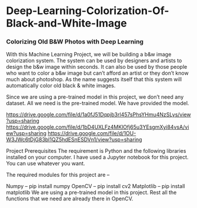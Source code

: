 # Deep-Learning-Colorization-Of-Black-and-White-Image

### Colorizing Old B&W Photos with Deep Learning

With this Machine Learning Project, we will be building a b&w image colorization system. The system can be used by designers and artists to design the b&w image within seconds. It can also be used by those people who want to color a b&w image but can’t afford an artist or they don’t know much about photoshop. As the name suggests itself that this system will automatically color old black & white images.

Since we are using a pre-trained model in this project, we don’t need any dataset. All we need is the pre-trained model. We have provided the model.

  https://drive.google.com/file/d/1a0fJ51Dqpjb3rl457sPhsYHmu4NzSLys/view?usp=sharing
  https://drive.google.com/file/d/1bD4UXLFz4MKlOfj65u3YEsgmXyi84vsA/view?usp=sharing
  https://drive.google.com/file/d/1OU-W3JWc6tDjG83bl1QZ5hdESnESDVn1/view?usp=sharing

Project Prerequisites
The requirement is Python and the following libraries installed on your computer. I have used a Jupyter notebook for this project. You can use whatever you want.

The required modules for this project are –

Numpy – pip install numpy
OpenCV – pip install cv2
Matplotlib – pip install matplotlib
We are using a pre-trained model in this project. Rest all the functions that we need are already there in OpenCV.

